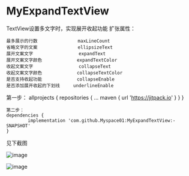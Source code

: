 # MyExpandTextView
TextView设置多文字时，实现展开收起功能
扩张属性：

    最多展示的行数               maxLineCount
    省略文字的文案               ellipsizeText
    展开文案文字                 expandText
    展开文案文字颜色             expandTextColor
    收起文案文字                 collapseText
    收起文案文字颜色             collapseTextColor
    是否支持收起功能             collapseEnable
    是否添加展开收起的下划线     underlineEnable

第一步：
allprojects {
		repositories {
			...
			maven { url 'https://jitpack.io' }
		}
	}
    
    
    第二步：
    dependencies {
	        implementation 'com.github.Myspace01:MyExpandTextView:-SNAPSHOT'
	}
    
    
    
见下截图

![image](https://github.com/Myspace01/MyExpandTextView/blob/master/%E5%B1%95%E5%BC%80%E7%8A%B6%E6%80%81.jpg)

![image](https://github.com/Myspace01/MyExpandTextView/blob/master/%E6%94%B6%E8%B5%B7%E7%8A%B6%E6%80%81.png)










